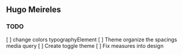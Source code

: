 ## Hugo Meireles

### TODO

[ ] change colors typographyElement
[ ] Theme organize the spacings media query
[ ] Create toggle theme
[ ] Fix measures into design
